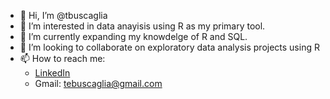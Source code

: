 - 👋 Hi, I’m @tbuscaglia
- 👀 I’m interested in data anayisis using R as my primary tool. 
- 🌱 I’m currently expanding my knowdelge of R and SQL. 
- 💞️ I’m looking to collaborate on exploratory data analysis projects using R
- 📫 How to reach me:
    - [LinkedIn](https://www.linkedin.com/in/tomas-buscaglia-1a07111bb/)
    - Gmail: tebuscaglia@gmail.com

<!---
tbuscaglia/tbuscaglia is a ✨ special ✨ repository because its `README.md` (this file) appears on your GitHub profile.
You can click the Preview link to take a look at your changes.
--->
